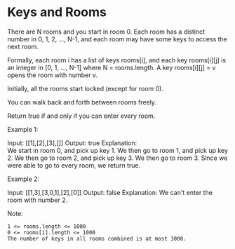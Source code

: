 # Keys and Rooms
There are N rooms and you start in room 0. Each room has a distinct number in 0, 1, 2, ..., N-1, and each room may have some keys to access the next room.

Formally, each room i has a list of keys rooms[i], and each key rooms[i][j] is an integer in [0, 1, ..., N-1] where N = rooms.length. A key rooms[i][j] = v opens the room with number v.

Initially, all the rooms start locked (except for room 0).

You can walk back and forth between rooms freely.

Return true if and only if you can enter every room.

Example 1:

Input: [[1],[2],[3],[]]
Output: true
Explanation:  
We start in room 0, and pick up key 1.
We then go to room 1, and pick up key 2.
We then go to room 2, and pick up key 3.
We then go to room 3. Since we were able to go to every room, we return true.

Example 2:

Input: [[1,3],[3,0,1],[2],[0]]
Output: false
Explanation: We can't enter the room with number 2.

Note:

    1 <= rooms.length <= 1000
    0 <= rooms[i].length <= 1000
    The number of keys in all rooms combined is at most 3000.
